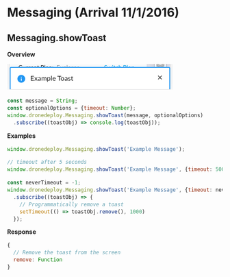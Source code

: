 # Messaging (Arrival 11/1/2016)
## Messaging.showToast
**Overview**

![](example_toast.png)

```javascript
const message = String;
const optionalOptions = {timeout: Number};
window.dronedeploy.Messaging.showToast(message, optionalOptions)
  .subscribe((toastObj) => console.log(toastObj));
```

**Examples**
```javascript
window.dronedeploy.Messaging.showToast('Example Message');
```

```javascript
// timeout after 5 seconds
window.dronedeploy.Messaging.showToast('Example Message', {timeout: 5000});
```

```javascript
const neverTimeout = -1;
window.dronedeploy.Messaging.showToast('Example Message', {timeout: neverTimeout})
  .subscribe((toastObj) => {
    // Programmatically remove a toast
    setTimeout(() => toastObj.remove(), 1000)
  });
```

**Response**

```javascript
{
  // Remove the toast from the screen
  remove: Function
}
```